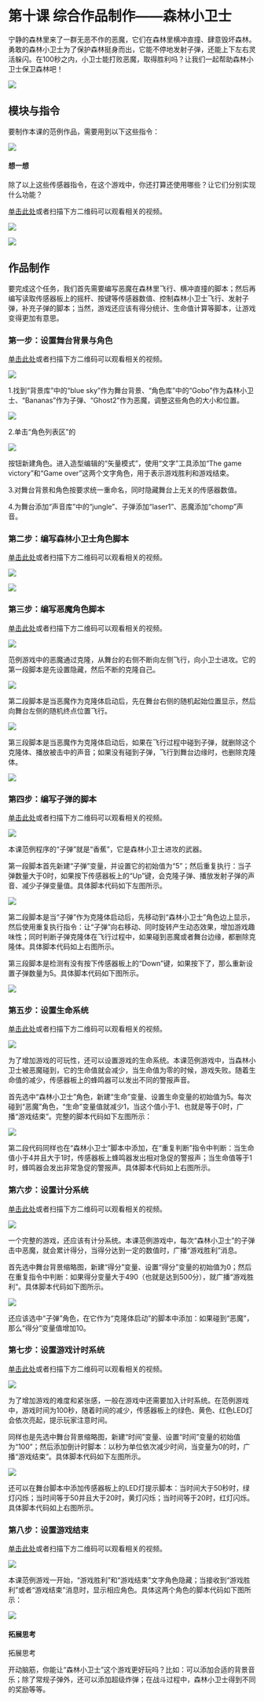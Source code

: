 # 第十课  综合作品制作——森林小卫士

宁静的森林里来了一群无恶不作的恶魔，它们在森林里横冲直撞、肆意毁坏森林。勇敢的森林小卫士为了保护森林挺身而出，它能不停地发射子弹，还能上下左右灵活躲闪。在100秒之内，小卫士能打败恶魔，取得胜利吗？让我们一起帮助森林小卫士保卫森林吧！

![](../../.gitbook/assets/Scratch-sensor10-1.png)

## 模块与指令

要制作本课的范例作品，需要用到以下这些指令：

![](../../.gitbook/assets/Scratch-sensor10-b1.png)

#### 想一想

除了以上这些传感器指令，在这个游戏中，你还打算还使用哪些？让它们分别实现什么功能？

[单击此处](http://www.haohaodada.com/video/b11001)或者扫描下方二维码可以观看相关的视频。

![](../../.gitbook/assets/Scratch-sensor10-3.png)

![](../../.gitbook/assets/Scratch-sensor10-b2.png)

## 作品制作

要完成这个任务，我们首先需要编写恶魔在森林里飞行、横冲直撞的脚本；然后再编写读取传感器板上的摇杆、按键等传感器数值、控制森林小卫士飞行、发射子弹，补充子弹的脚本；当然，游戏还应该有得分统计、生命值计算等脚本，让游戏变得更加有意思。

### 第一步：设置舞台背景与角色

[单击此处](http://www.haohaodada.com/video/b11002)或者扫描下方二维码可以观看相关的视频。

![](../../.gitbook/assets/Scratch-sensor10-5.png)

1.找到“背景库”中的“blue sky”作为舞台背景、“角色库”中的“Gobo”作为森林小卫士、“Bananas”作为子弹、“Ghost2”作为恶魔，调整这些角色的大小和位置。

![](../../.gitbook/assets/Scratch-sensor10-6.png)

2.单击“角色列表区”的

![](../../.gitbook/assets/Scratch-sensor10-7.png)

按钮新建角色。进入造型编辑的“矢量模式”，使用“文字”工具添加“The game victory”和“Game over”这两个文字角色，用于表示游戏胜利和游戏结束。

3.对舞台背景和角色按要求统一重命名，同时隐藏舞台上无关的传感器数值。

4.为舞台添加“声音库”中的“jungle”、子弹添加“laser1”、恶魔添加“chomp”声音。

### 第二步：编写森林小卫士角色脚本

[单击此处](http://www.haohaodada.com/video/b11003)或者扫描下方二维码可以观看相关的视频。

![](../../.gitbook/assets/Scratch-sensor10-8.png)

![](../../.gitbook/assets/Scratch-sensor10-9.png)

### 第三步：编写恶魔角色脚本

[单击此处](http://www.haohaodada.com/video/b11004)或者扫描下方二维码可以观看相关的视频。

![](../../.gitbook/assets/Scratch-sensor10-10.png)

范例游戏中的恶魔通过克隆，从舞台的右侧不断向左侧飞行，向小卫士进攻。它的第一段脚本是先设置隐藏，然后不断的克隆自己。

![](../../.gitbook/assets/Scratch-sensor10-11.png)

第二段脚本是当恶魔作为克隆体启动后，先在舞台右侧的随机起始位置显示，然后向舞台左侧的随机终点位置飞行。

![](../../.gitbook/assets/Scratch-sensor10-12.png)

第三段脚本是当恶魔作为克隆体启动后，如果在飞行过程中碰到子弹，就删除这个克隆体、播放被击中的声音；如果没有碰到子弹，飞行到舞台边缘时，也删除克隆体。

![](../../.gitbook/assets/Scratch-sensor10-13.png)

### 第四步：编写子弹的脚本

[单击此处](http://www.haohaodada.com/video/b11005)或者扫描下方二维码可以观看相关的视频。

![](../../.gitbook/assets/Scratch-sensor10-14.png)

本课范例程序的“子弹”就是“香蕉”，它是森林小卫士进攻的武器。

第一段脚本首先新建“子弹”变量，并设置它的初始值为“5”；然后重复执行：当子弹数量大于0时，如果按下传感器板上的“Up”键，会克隆子弹、播放发射子弹的声音、减少子弹变量值。具体脚本代码如下左图所示。

![](../../.gitbook/assets/Scratch-sensor10-15.png)

第二段脚本是当“子弹”作为克隆体启动后，先移动到“森林小卫士”角色边上显示，然后使用重复执行指令：让“子弹”向右移动、同时旋转产生动态效果，增加游戏趣味性；同时判断子弹克隆体在飞行过程中，如果碰到恶魔或者舞台边缘，都删除克隆体。具体脚本代码如上右图所示。

第三段脚本是检测有没有按下传感器板上的“Down”键，如果按下了，那么重新设置子弹数量为5。具体脚本代码如下图所示。

![](../../.gitbook/assets/Scratch-sensor10-16.png)

### 第五步：设置生命系统

[单击此处](http://www.haohaodada.com/video/b11006)或者扫描下方二维码可以观看相关的视频。

![](../../.gitbook/assets/Scratch-sensor10-17.png)

为了增加游戏的可玩性，还可以设置游戏的生命系统。本课范例游戏中，当森林小卫士被恶魔碰到，它的生命值就会减少，当生命值为零的时候，游戏失败。随着生命值的减少，传感器板上的蜂鸣器可以发出不同的警报声音。

首先选中“森林小卫士”角色，新建“生命”变量、设置生命变量的初始值为5。每次碰到“恶魔”角色，“生命”变量值就减少1，当这个值小于1、也就是等于0时，广播“游戏结束”。完整的脚本代码如下左图所示：

![](../../.gitbook/assets/Scratch-sensor10-18.png)

第二段代码同样也在“森林小卫士”脚本中添加，在“重复判断”指令中判断：当生命值小于4并且大于1时，传感器板上蜂鸣器发出相对急促的警报声；当生命值等于1时，蜂鸣器会发出非常急促的警报声。具体脚本代码如上右图所示。

### 第六步：设置计分系统

[单击此处](http://www.haohaodada.com/video/b11007)或者扫描下方二维码可以观看相关的视频。

![](../../.gitbook/assets/Scratch-sensor10-19.png)

一个完整的游戏，还应该有计分系统。本课范例游戏中，每次“森林小卫士”的子弹击中恶魔，就会累计得分，当得分达到一定的数值时，广播“游戏胜利”消息。

首先选中舞台背景缩略图，新建“得分”变量、设置“得分”变量的初始值为0；然后在重复指令中判断：如果得分变量大于490（也就是达到500分），就广播“游戏胜利”。具体脚本代码如下图所示。

![](../../.gitbook/assets/Scratch-sensor10-20.png)

还应该选中“子弹”角色，在它作为“克隆体启动”的脚本中添加：如果碰到“恶魔”，那么“得分”变量值增加10。

### 第七步：设置游戏计时系统

[单击此处](http://www.haohaodada.com/video/b11008)或者扫描下方二维码可以观看相关的视频。

![](../../.gitbook/assets/Scratch-sensor10-21.png)

为了增加游戏的难度和紧张感，一般在游戏中还需要加入计时系统。在范例游戏中，游戏时间为100秒，随着时间的减少，传感器板上的绿色、黄色、红色LED灯会依次亮起，提示玩家注意时间。

同样也是先选中舞台背景缩略图，新建“时间”变量、设置“时间”变量的初始值为“100”；然后添加倒计时脚本：以秒为单位依次减少时间，当变量为0的时，广播“游戏结束”。具体脚本代码如下左图所示。

![](../../.gitbook/assets/Scratch-sensor10-22.png)

还可以在舞台脚本中添加传感器板上的LED灯提示脚本：当时间大于50秒时，绿灯闪烁；当时间等于50并且大于20时，黄灯闪烁；当时间等于20时，红灯闪烁。具体脚本代码如上右图所示。

### 第八步：设置游戏结束

[单击此处](http://www.haohaodada.com/video/b11009)或者扫描下方二维码可以观看相关的视频。

![](../../.gitbook/assets/Scratch-sensor10-23.png)

本课范例游戏一开始，“游戏胜利”和“游戏结束”文字角色隐藏；当接收到“游戏胜利”或者“游戏结束”消息时，显示相应角色。具体这两个角色的脚本代码如下图所示：

![](../../.gitbook/assets/Scratch-sensor10-24.png)

#### 拓展思考

拓展思考

开动脑筋，你能让“森林小卫士”这个游戏更好玩吗？比如：可以添加合适的背景音乐；除了常规子弹外，还可以添加超级炸弹；在战斗过程中，森林小卫士得到不同的奖励等等。